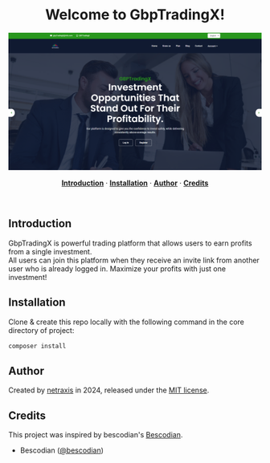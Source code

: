 <h1 align="center">
  Welcome to GbpTradingX!
</h1>
<img src="./assets/screen1.png" />

<p align="center">
  <a href="#introduction"><strong>Introduction</strong></a> ·
  <a href="#installation"><strong>Installation</strong></a> ·
  <a href="#author"><strong>Author</strong></a> ·
  <a href="#credits"><strong>Credits</strong></a>
</p>
<br/>

## Introduction

GbpTradingX is powerful trading platform that allows users to earn profits from a single investment.
<br/>
All users can join this platform when they receive an invite link from another user who is already logged in.
Maximize your profits with just one investment!

## Installation

Clone & create this repo locally with the following command in the core directory of project:

```bash
composer install
```
## Author

Created by [netraxis](https://github.com/netraxis) in 2024, released under the [MIT license](https://github.com/shadcn/taxonomy/blob/main/LICENSE.md).

## Credits

This project was inspired by bescodian's [Bescodian](https://github.com/bescodian0126/Laravel_Hopeinn_tech).

- Bescodian ([@bescodian](https://github.com/bescodian0126/Laravel_Hopeinn_tech))
